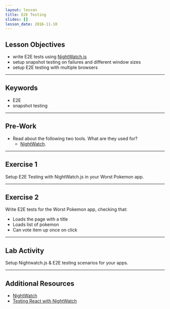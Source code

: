 ```yaml
---
layout: lesson
title: E2E Testing
slides: []
lesson_date: 2016-11-10
---
```


## Lesson Objectives

- write E2E tests using [NightWatch.js](http://nightwatchjs.org/)
- setup snapshot testing on failures and different window sizes
- setup E2E testing with multiple browsers

---

## Keywords

- E2E
- snapshot testing

---

## Pre-Work

- Read about the following two tools. What are they used for?
  - [NightWatch](http://nightwatchjs.org/guide#guide).

---

## Exercise 1

Setup E2E Testing with NightWatch.js in your Worst Pokemon app.

---

## Exercise 2

Write E2E tests for the Worst Pokemon app, checking that:

- Loads the page with a title
- Loads list of pokemon
- Can vote item up once on click

---

## Lab Activity

Setup Nightwatch.js & E2E testing scenarios for your apps.

---

## Additional Resources

- [NightWatch](http://nightwatchjs.org/guide#guide)
- [Testing React with NightWatch](https://www.syncano.io/blog/testing-syncano/)
